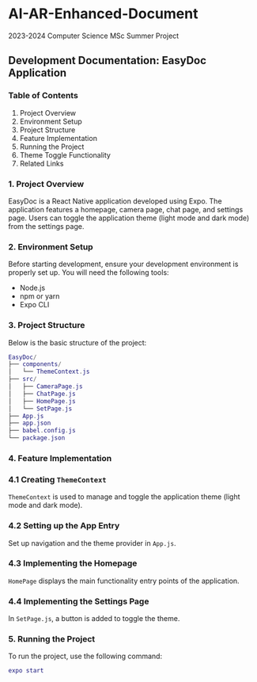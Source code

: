 # AI-AR-Enhanced-Document
2023-2024 Computer Science MSc Summer Project
## Development Documentation: EasyDoc Application

### Table of Contents

1. Project Overview
2. Environment Setup
3. Project Structure
4. Feature Implementation
5. Running the Project
6. Theme Toggle Functionality
7. Related Links

### 1. Project Overview

EasyDoc is a React Native application developed using Expo. The application features a homepage, camera page, chat page, and settings page. Users can toggle the application theme (light mode and dark mode) from the settings page.

### 2. Environment Setup

Before starting development, ensure your development environment is properly set up. You will need the following tools:

- Node.js
- npm or yarn
- Expo CLI

### 3. Project Structure

Below is the basic structure of the project:

```lua
EasyDoc/
├── components/
│   └── ThemeContext.js
├── src/
│   ├── CameraPage.js
│   ├── ChatPage.js
│   ├── HomePage.js
│   └── SetPage.js
├── App.js
├── app.json
├── babel.config.js
└── package.json

```

### 4. Feature Implementation

### 4.1 Creating `ThemeContext`

`ThemeContext` is used to manage and toggle the application theme (light mode and dark mode).

### 4.2 Setting up the App Entry

Set up navigation and the theme provider in `App.js`.

### 4.3 Implementing the Homepage

`HomePage` displays the main functionality entry points of the application.

### 4.4 Implementing the Settings Page

In `SetPage.js`, a button is added to toggle the theme.

### 5. Running the Project

To run the project, use the following command:

```lua
expo start
```
